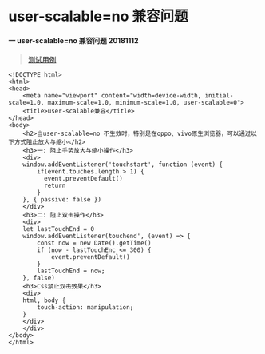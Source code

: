 # user-scalable=no 兼容问题

#### 一 user-scalable=no 兼容问题 20181112

> [测试用例](https://github.com/wanwusangzhi/WebStudy/blob/master/dayTest/userScalable/index.html)
```
<!DOCTYPE html>
<html>
<head>
  	<meta name="viewport" content="width=device-width, initial-scale=1.0, maximum-scale=1.0, minimum-scale=1.0, user-scalable=0">
	<title>user-scalable兼容</title>
</head>
<body>
	<h2>当user-scalable=no 不生效时，特别是在oppo、vivo原生浏览器，可以通过以下方式阻止放大与缩小</h2>
	<h3>一: 阻止手势放大与缩小操作</h3>
  	<div>
	window.addEventListener('touchstart', function (event) {
	    if(event.touches.length > 1) {
	      event.preventDefault()
	      return
	    }
  	}, { passive: false })
  	</div>
  	<h3>二: 阻止双击操作</h3>
  	<div>
	let lastTouchEnd = 0
	window.addEventListener(touchend', (event) => {
		const now = new Date().getTime()
		if (now - lastTouchEnc <= 300) {
			event.preventDefault()
		}
		lastTouchEnd = now;
	}, false)
	<h3>Css禁止双击效果</h3>
	<div>
	html, body {
  		touch-action: manipulation;
	}
	</div>
  	</div>
</body>
</html>
```